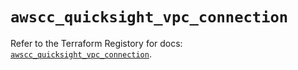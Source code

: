 # `awscc_quicksight_vpc_connection`

Refer to the Terraform Registory for docs: [`awscc_quicksight_vpc_connection`](https://registry.terraform.io/providers/hashicorp/awscc/0.70.0/docs/resources/quicksight_vpc_connection).
